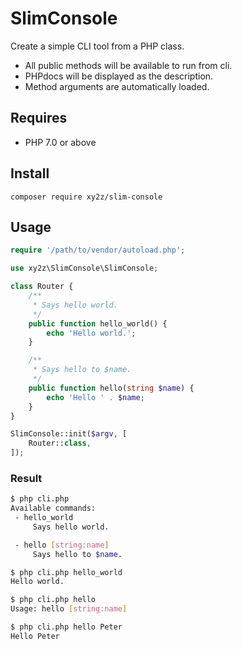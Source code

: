 # SlimConsole

Create a simple CLI tool from a PHP class.
- All public methods will be available to run from cli.
- PHPdocs will be displayed as the description.
- Method arguments are automatically loaded.


## Requires
- PHP 7.0 or above


## Install
`composer require xy2z/slim-console`


## Usage
```php
require '/path/to/vendor/autoload.php';

use xy2z\SlimConsole\SlimConsole;

class Router {
	/**
	 * Says hello world.
	 */
	public function hello_world() {
		echo 'Hello world.';
	}

	/**
	 * Says hello to $name.
	 */
	public function hello(string $name) {
		echo 'Hello ' . $name;
	}
}

SlimConsole::init($argv, [
	Router::class,
]);

```


### Result
```bash
$ php cli.php
Available commands:
 - hello_world
     Says hello world.

 - hello [string:name]
     Says hello to $name.
```

```bash
$ php cli.php hello_world
Hello world.
```

```bash
$ php cli.php hello
Usage: hello [string:name]
```

```bash
$ php cli.php hello Peter
Hello Peter
```
